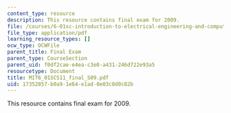 ```yaml
---
content_type: resource
description: This resource contains final exam for 2009.
file: /courses/6-01sc-introduction-to-electrical-engineering-and-computer-science-i-spring-2011/17352857b0a91e64e1ad0e03c8d0c82b_MIT6_01SCS11_final_S09.pdf
file_type: application/pdf
learning_resource_types: []
ocw_type: OCWFile
parent_title: Final Exam
parent_type: CourseSection
parent_uid: f0df2cae-e4ea-c3e0-a431-246d722e93a5
resourcetype: Document
title: MIT6_01SCS11_final_S09.pdf
uid: 17352857-b0a9-1e64-e1ad-0e03c8d0c82b
---
```

This resource contains final exam for 2009.